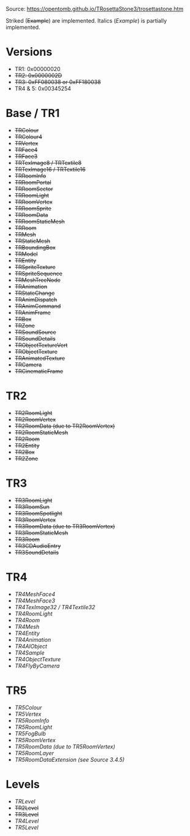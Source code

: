 Source: https://opentomb.github.io/TRosettaStone3/trosettastone.htm

Striked (~~Example~~) are implemented.
Italics (*Example*) is partially implemented.

# Versions
* TR1: 0x00000020
* ~~TR2: 0x0000002D~~
* ~~TR3: 0xFF080038 or 0xFF180038~~
* TR4 & 5: 0x00345254

# Base / TR1
* ~~TRColour~~
* ~~TRColour4~~
* ~~TRVertex~~
* ~~TRFace4~~
* ~~TRFace3~~
* ~~TRTexImage8 / TRTextile8~~
* ~~TRTexImage16 / TRTextile16~~
* ~~TRRoomInfo~~
* ~~TRRoomPortal~~
* ~~TRRoomSector~~
* ~~TRRoomLight~~
* ~~TRRoomVertex~~
* ~~TRRoomSprite~~
* ~~TRRoomData~~
* ~~TRRoomStaticMesh~~
* ~~TRRoom~~
* ~~TRMesh~~
* ~~TRStaticMesh~~
* ~~TRBoundingBox~~
* ~~TRModel~~
* ~~TREntity~~
* ~~TRSpriteTexture~~
* ~~TRSpriteSequence~~
* ~~TRMeshTreeNode~~
* ~~TRAnimation~~
* ~~TRStateChange~~
* ~~TRAnimDispatch~~
* ~~TRAnimCommand~~
* ~~TRAnimFrame~~
* ~~TRBox~~
* ~~TRZone~~
* ~~TRSoundSource~~
* ~~TRSoundDetails~~
* ~~TRObjectTextureVert~~
* ~~TRObjectTexture~~
* ~~TRAnimatedTexture~~
* ~~TRCamera~~
* ~~TRCinematicFrame~~

# TR2
* ~~TR2RoomLight~~
* ~~TR2RoomVertex~~
* ~~TR2RoomData (due to TR2RoomVertex)~~
* ~~TR2RoomStaticMesh~~
* ~~TR2Room~~
* ~~TR2Entity~~
* ~~TR2Box~~
* ~~TR2Zone~~

# TR3
* ~~TR3RoomLight~~
* ~~TR3RoomSun~~
* ~~TR3RoomSpotlight~~
* ~~TR3RoomVertex~~
* ~~TR3RoomData (due to TR3RoomVertex)~~
* ~~TR3RoomStaticMesh~~
* ~~TR3Room~~
* ~~TR3CDAudioEntry~~
* ~~TR3SoundDetails~~

# TR4
* *TR4MeshFace4*
* *TR4MeshFace3*
* *TR4TexImage32 / TR4Textile32*
* *TR4RoomLight*
* *TR4Room*
* *TR4Mesh*
* *TR4Entity*
* *TR4Animation*
* *TR4AIObject*
* *TR4Sample*
* *TR4ObjectTexture*
* *TR4FlyByCamera*

# TR5
* *TR5Colour*
* *TR5Vertex*
* *TR5RoomInfo*
* *TR5RoomLight*
* *TR5FogBulb*
* *TR5RoomVertex*
* *TR5RoomData (due to TR5RoomVertex)*
* *TR5RoomLayer*
* *TR5RoomDataExtension (see Source 3.4.5)*

# Levels
* *TRLevel*
* ~~TR2Level~~
* ~~TR3Level~~
* *TR4Level*
* *TR5Level*